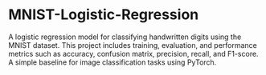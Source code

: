 # MNIST-Logistic-Regression
A logistic regression model for classifying handwritten digits using the MNIST dataset. This project includes training, evaluation, and performance metrics such as accuracy, confusion matrix, precision, recall, and F1-score. A simple baseline for image classification tasks using PyTorch.
